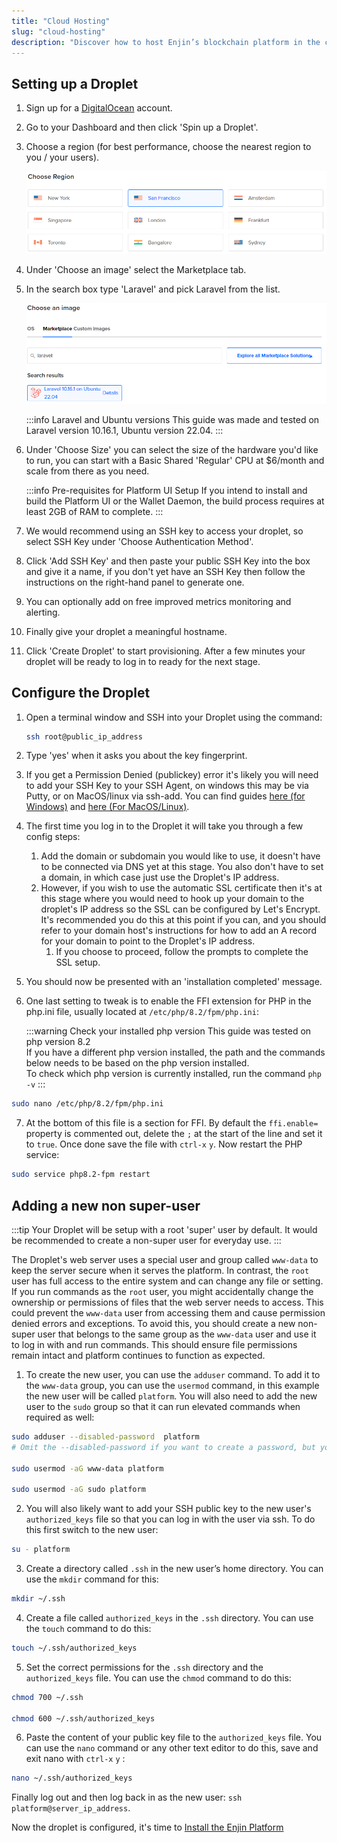 ```yaml
---
title: "Cloud Hosting"
slug: "cloud-hosting"
description: "Discover how to host Enjin’s blockchain platform in the cloud, ensuring high availability and scalability for your blockchain applications."
---
```

## Setting up a Droplet

1. Sign up for a [DigitalOcean](https://digitalocean.com/) account.

2. Go to your Dashboard and then click 'Spin up a Droplet'.

3. Choose a region (for best performance, choose the nearest region to you / your users).

   ![Choose a region](./img/droplet-setup-choose-region.png)

4. Under 'Choose an image' select the Marketplace tab.

5. In the search box type 'Laravel' and pick Laravel from the list.

   ![Choose a region](./img/droplet-setup-select-laravel.png)

   :::info Laravel and Ubuntu versions
   This guide was made and tested on Laravel version 10.16.1, Ubuntu version 22.04.
   :::

6. Under 'Choose Size' you can select the size of the hardware you'd like to run, you can start with a Basic Shared 'Regular' CPU at $6/month and scale from there as you need.

   :::info Pre-requisites for Platform UI Setup
   If you intend to install and build the Platform UI or the Wallet Daemon, the build process requires at least 2GB of RAM to complete.
   :::

7. We would recommend using an SSH key to access your droplet, so select SSH Key under 'Choose Authentication Method'.

8. Click 'Add SSH Key' and then paste your public SSH Key into the box and give it a name, if you don't yet have an SSH Key then follow the instructions on the right-hand panel to generate one.

9. You can optionally add on free improved metrics monitoring and alerting.

10. Finally give your droplet a meaningful hostname.

11. Click 'Create Droplet' to start provisioning. After a few minutes your droplet will be ready to log in to ready for the next stage.

## Configure the Droplet

1. Open a terminal window and SSH into your Droplet using the command:

   ```bash
   ssh root@public_ip_address
   ```

2. Type 'yes' when it asks you about the key fingerprint.

3. If you get a Permission Denied (publickey) error it's likely you will need to add your SSH Key to your SSH Agent, on windows this may be via Putty, or on MacOS/linux via ssh-add. You can find guides [here (for Windows)](https://docs.digitalocean.com/products/droplets/how-to/add-ssh-keys/create-with-putty/) and [here (For MacOS/Linux)](https://docs.github.com/en/authentication/connecting-to-github-with-ssh/generating-a-new-ssh-key-and-adding-it-to-the-ssh-agent).

4. The first time you log in to the Droplet it will take you through a few config steps:
   1. Add the domain or subdomain you would like to use, it doesn't have to be connected via DNS yet at this stage.  You also don't have to set a domain, in which case just use the Droplet's IP address.
   2. However, if you wish to use the automatic SSL certificate then it's at this stage where you would need to hook up your domain to the droplet's IP address so the SSL can be configured by Let's Encrypt.  It's recommended you do this at this point if you can, and you should refer to your domain host's instructions for how to add an A record for your domain to point to the Droplet's IP address.
      1. If you choose to proceed, follow the prompts to complete the SSL setup.

5. You should now be presented with an 'installation completed' message.

6. One last setting to tweak is to enable the FFI extension for PHP in the php.ini file, usually located at `/etc/php/8.2/fpm/php.ini`:

   :::warning Check your installed php version
   This guide was tested on php version 8.2  
   If you have a different php version installed, the path and the commands below needs to be based on the php version installed.  
   To check which php version is currently installed, run the command `php -v`
   :::

```bash
sudo nano /etc/php/8.2/fpm/php.ini
```

7. At the bottom of this file is a section for FFI.  By default the `ffi.enable=` property is commented out, delete the `;` at the start of the line and set it to `true`.  Once done save the file with `ctrl-x` `y`.  Now restart the PHP service:

```bash
sudo service php8.2-fpm restart
```

## Adding a new non super-user

:::tip
Your Droplet will be setup with a root 'super' user by default.  It would be recommended to create a non-super user for everyday use.
:::

The Droplet's web server uses a special user and group called `www-data` to keep the server secure when it serves the platform. In contrast, the `root` user has full access to the entire system and can change any file or setting. If you run commands as the `root` user, you might accidentally change the ownership or permissions of files that the web server needs to access. This could prevent the `www-data` user from accessing them and cause permission denied errors and exceptions. To avoid this, you should create a new non-super user that belongs to the same group as the `www-data` user and use it to log in with and run commands. This should ensure file permissions remain intact and platform continues to function as expected.

1. To create the new user, you can use the `adduser` command. To add it to the `www-data` group, you can use the `usermod` command, in this example the new user will be called `platform`.  You will also need to add the new user to the `sudo` group so that it can run elevated commands when required as well:

```bash
sudo adduser --disabled-password  platform
# Omit the --disabled-password if you want to create a password, but you should leave it disabled and use your ssh keys below instead.

sudo usermod -aG www-data platform

sudo usermod -aG sudo platform
```

2. You will also likely want to add your SSH public key to the new user's `authorized_keys` file so that you can log in with the user via ssh. To do this first switch to the new user:

```bash
su - platform
```

3. Create a directory called `.ssh` in the new user’s home directory. You can use the `mkdir` command for this:

```bash
mkdir ~/.ssh
```

4. Create a file called `authorized_keys` in the `.ssh` directory. You can use the `touch` command to do this:

```bash
touch ~/.ssh/authorized_keys
```

5. Set the correct permissions for the `.ssh` directory and the `authorized_keys` file. You can use the `chmod` command to do this:

```bash
chmod 700 ~/.ssh

chmod 600 ~/.ssh/authorized_keys
```

6. Paste the content of your public key file to the `authorized_keys` file. You can use the `nano` command or any other text editor to do this, save and exit nano with `ctrl-x` `y` :

```bash
nano ~/.ssh/authorized_keys
```

Finally log out and then log back in as the new user: `ssh platform@server_ip_address`.  

Now the droplet is configured, it's time to [Install the Enjin Platform](/02-guides/04-going-open-source/03-cloud-installation/02-platform-installation.md)
